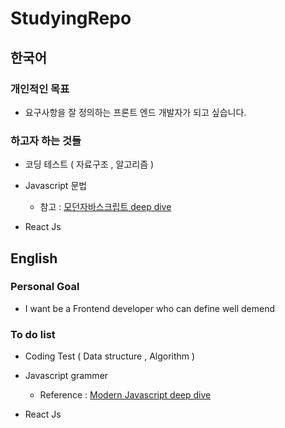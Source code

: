 # StudyingRepo

## 한국어

### 개인적인 목표 
- 요구사항을 잘 정의하는 프론트 엔드 개발자가 되고 싶습니다.  

### 하고자 하는 것들 
- 코딩 테스트 ( 자료구조 , 알고리즘 )

- Javascript 문법 

  - 참고 : [모던자바스크립트 deep dive](https://ebook-product.kyobobook.co.kr/dig/epd/ebook/4801158392230?LINK=NVE)
  
- React Js


## English

### Personal Goal
- I want be a Frontend developer who can define well demend

### To do list
- Coding Test ( Data structure , Algorithm )

- Javascript grammer
  - Reference : [Modern Javascript deep dive](https://ebook-product.kyobobook.co.kr/dig/epd/ebook/4801158392230?LINK=NVE)

- React Js
